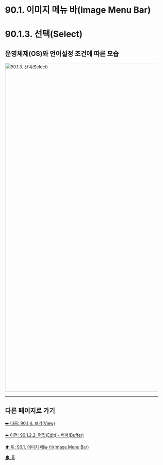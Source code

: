 # 90.1. 이미지 메뉴 바(Image Menu Bar)
# 90.1.3. 선택(Select)
## 운영체제(OS)와 언어설정 조건에 따른 모습
<img width="1080" alt="90.1.3. 선택(Select)" src="https://github.com/wonder13662/gimp/assets/15767104/752b4ef7-9216-4e89-968e-319c4994fff3">

***

## 다른 페이지로 가기

[➡️ 다음: 90.1.4. 보기(View)](./90-01-04-view.md)

[⬅️ 이전: 90.1.2.2. 편집(Edit) - 버퍼(Buffer)](./90-01-02-editx-02-buffer.md)

[⬆️ 위: 90.1. 이미지 메뉴 바(Image Menu Bar)](./90-01-00-image-menu-bar.md)

[🏠 홈](./00-home.md)
